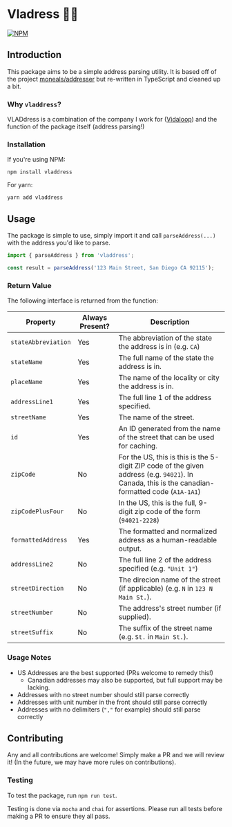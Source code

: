 # Vladress 🧛‍♂️

[![NPM](https://nodei.co/npm/vladdress.png?mini=true)](https://npmjs.org/package/vladdress)

## Introduction

This package aims to be a simple address parsing utility. It is based off of the project [moneals/addresser](https://github.com/moneals/addresser) but re-written in TypeScript and cleaned up a bit.

### Why `vladdress`?

VLADdress is a combination of the company I work for ([Vidaloop](https://vidaloop.com/)) and the function of the package itself (address parsing!)

### Installation

If you're using NPM:

```shell
npm install vladdress
```

For yarn:
```shell
yarn add vladdress
```

## Usage

The package is simple to use, simply import it and call `parseAddress(...)` with the address you'd like to parse.

```ts
import { parseAddress } from 'vladdress';

const result = parseAddress('123 Main Street, San Diego CA 92115');

```

### Return Value

The following interface is returned from the function:

| Property | Always Present? | Description |
| -------- | --- | ----------- |
| `stateAbbreviation` | Yes | The abbreviation of the state the address is in (e.g. `CA`) |
| `stateName` | Yes | The full name of the state the address is in. |
| `placeName` | Yes | The name of the locality or city the address is in. |
| `addressLine1` | Yes | The full line 1 of the address specified. |
| `streetName` | Yes | The name of the street. |
| `id` | Yes | An ID generated from the name of the street that can be used for caching. |
| `zipCode` | No | For the US, this is this is the 5-digit ZIP code of the given address (e.g. `94021`). In Canada, this is the canadian-formatted code (`A1A-1A1`) |
| `zipCodePlusFour` | No | In the US, this is the full, 9-digit zip code of the form (`94021-2228`) |
| `formattedAddress` | Yes | The formatted and normalized address as a human-readable output. |
| `addressLine2` | No | The full line 2 of the address specified (e.g. `"Unit 1"`) |
| `streetDirection` | No | The direcion name of the street (if applicable) (e.g. `N` in `123 N Main St.`). |
| `streetNumber` | No | The address's street number (if supplied). |
| `streetSuffix` | No | The suffix of the street name (e.g. `St.` in `Main St.`). |

### Usage Notes

- US Addresses are the best supported (PRs welcome to remedy this!)
   - Canadian addresses may also be supported, but full support may be lacking.
- Addresses with no street number should still parse correctly
- Addresses with unit number in the front should still parse correctly
- Addresses with no delimiters (`","` for example) should still parse correctly

## Contributing

Any and all contributions are welcome! Simply make a PR and we will review it! (In the future, we may have more rules on contributions).

### Testing

To test the package, run `npm run test`.

Testing is done via `mocha` and `chai` for assertions. Please run all tests before making a PR to ensure they all pass.
